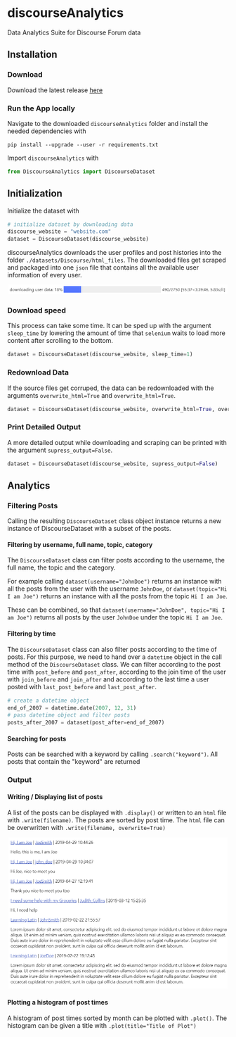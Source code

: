 # discourseAnalytics

Data Analytics Suite for Discourse Forum data

## Installation

### Download

Download the latest release [here](download.com)

### Run the App locally

Navigate to the downloaded `discourseAnalytics` folder and install the needed dependencies with 
```
pip install --upgrade --user -r requirements.txt
```

Import `discourseAnalytics` with  
```python
from DiscourseAnalytics import DiscourseDataset
```

## Initialization

Initialize the dataset with  
```python
# initialize dataset by downloading data
discourse_website = "website.com"  
dataset = DiscourseDataset(discourse_website)
```

discourseAnalytics downloads the user profiles and post histories into the folder `./datasets/Discourse/html_files`.
The downloaded files get scraped and packaged into one `json` file that contains all the available user information of every user.

<p align="center">
<img  src="https://raw.githubusercontent.com/bl4ckp4nther4/discourseAnalytics/main/images/downloading_progress_bar.PNG" width="500">
</p>
  
### Download speed

This process can take some time. It can be sped up with the argument `sleep_time` by lowering the amount of time that `selenium` waits to load more content after scrolling to the bottom.  
```python
dataset = DiscourseDataset(discourse_website, sleep_time=1)
```

### Redownload Data 

If the source files get corruped, the data can be redownloaded with the arguments `overwrite_html=True` and `overwrite_html=True`.  
```python
dataset = DiscourseDataset(discourse_website, overwrite_html=True, overwrite_json=True)  
```

### Print Detailed Output

A more detailed output while downloading and scraping can be printed with the argument `supress_output=False`.  
```python
dataset = DiscourseDataset(discourse_website, supress_output=False)
```

## Analytics


### Filtering Posts

Calling the resulting `DiscourseDataset` class object instance returns a new instance of DiscourseDataset with a subset of the posts.

#### Filtering by username, full name, topic, category

The `DiscourseDataset` class can filter posts according to the username, the full name, the topic and the category. 

For example calling `dataset(username="JohnDoe")` returns an instance with all the posts from the user with the username `JohnDoe`, or `dataset(topic="Hi I am Joe")` returns an instance with all the posts from the topic `Hi I am Joe`.

These can be combined, so that `dataset(username="JohnDoe", topic="Hi I am Joe")` returns all posts by the user `JohnDoe` under the topic `Hi I am Joe`.

#### Filtering by time

The `DiscourseDataset` class can also filter posts according to the time of posts. 
For this purpose, we need to hand over a `datetime` object in the call method of the `DiscourseDataset` class.
We can filter according to the post time with `post_before` and `post_after`, according to the join time of the user with `join_before` and `join_after` and according to the last time a user posted with `last_post_before` and `last_post_after`.

```python
# create a datetime object
end_of_2007 = datetime.date(2007, 12, 31)
# pass datetime object and filter posts
posts_after_2007 = dataset(post_after=end_of_2007)
```

#### Searching for posts

Posts can be searched with a keyword by calling `.search("keyword")`. All posts that contain the "keyword" are returned

### Output

#### Writing / Displaying list of posts

A list of the posts can be displayed with `.display()` or written to an `html` file with `.write(filename)`. 
The posts are sorted by post time.
The `html` file can be overwritten with `.write(filename, overwrite=True)`

<p align="center">
<img  src="https://raw.githubusercontent.com/bl4ckp4nther4/discourseAnalytics/main/images/display_function.PNG" width="500">
</p>


#### Plotting a histogram of post times

A histogram of post times sorted by month can be plotted with `.plot()`. The histogram can be given a title with `.plot(title="Title of Plot")`
